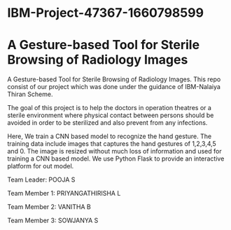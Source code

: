 # IBM-Project-47367-1660798599
# A Gesture-based Tool for Sterile Browsing of Radiology Images

A Gesture-based Tool for Sterile Browsing of Radiology Images. This repo consist of our project which was done under the guidance of IBM-Nalaiya Thiran Scheme.

The goal of this project is to help the doctors in operation theatres or a sterile environment where physical contact between persons should be avoided in order to be sterilized and also prevent from any infections.

Here, We train a CNN based model to recognize the hand gesture. The training data include images that captures the hand gestures of 1,2,3,4,5 and 0. The image is resized without much loss of information and used for training a CNN based model. We use Python Flask to provide an interactive platform for out model.

Team Leader: POOJA S

Team Member 1: PRIYANGATHIRISHA L

Team Member 2: VANITHA B

Team Member 3: SOWJANYA S

